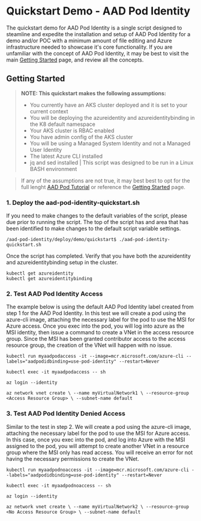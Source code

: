 # Quickstart Demo - AAD Pod Identity

The quickstart demo for AAD Pod Identity is a single script designed to steamline and expedite the installation and setup of AAD Pod Identity for a demo and/or POC with a minimum amount of file editing and Azure infrastructure needed to showcase it's core functionality. If you are unfamiliar with the concept of AAD Pod Identity, it may be best to visit the main [Getting Started](https://github.com/Azure/aad-pod-identity#getting-started) page, and review all the concepts.

## Getting Started
> **NOTE: This quickstart makes the following assumptions:**
> * You currently have an AKS cluster deployed and it is set to your current context
> * You will be deploying the azureidentity and azureidentitybinding in the K8 default namespace
> * Your AKS cluster is RBAC enabled
> * You have admin config of the AKS cluster
> * You will be using a Managed System Identity and not a Managed User Identity
> * The latest Azure CLI installed
> * jq and sed installed | This script was designed to be run in a Linux BASH environment

> If any of the assumptions are not true, it may best best to opt for the full lenght [AAD Pod Tutorial](https://github.com/Azure/aad-pod-identity/tree/master/docs/tutorial#aad-pod-identity-tutorial) or reference the [Getting Started](https://github.com/Azure/aad-pod-identity#getting-started) page.

### 1. Deploy the aad-pod-identity-quickstart.sh
If you need to make changes to the default variables of the script, please due prior to running the script. The top of the script has and area that has been identified to make changes to the default script variable settings.

```
/aad-pod-identity/deploy/demo/quickstart$ ./aad-pod-identity-quickstart.sh
```

Once the script has completed. Verify that you have both the azureidentity and azureidentitybinding setup in the cluster.
```
kubectl get azureidentity
kubectl get azureidentitybinding
```

### 2. Test AAD Pod Identity Access
The example below is using the default AAD Pod Identity label created from step 1 for the AAD Pod Identity. In this test we will create a pod using the azure-cli image, attaching the necessary label for the pod to use the MSI for Azure access. Once you exec into the pod, you will log into azure as the MSI identity, then issue a command to create a VNet in the access resource group. Since the MSI has been granted contributor access to the access resource group, the creation of the VNet will happen with no issue.
```
kubectl run myaadpodaccess -it --image=mcr.microsoft.com/azure-cli --labels="aadpodidbinding=use-pod-identity" --restart=Never

kubectl exec -it myaadpodaccess -- sh

az login --identity

az network vnet create \ --name myVirtualNetwork1 \ --resource-group <Access Resource Group> \ --subnet-name default
```
### 3. Test AAD Pod Identity Denied Access
Similar to the test in step 2. We will create a pod using the azure-cli image, attaching the necessary label for the pod to use the MSI for Azure access. In this case, once you exec into the pod, and log into Azure with the MSI assigned to the pod, you will attempt to create another VNet in a resource group where the MSI only has read access. You will receive an error for not having the necessary permissions to create the VNet.
```
kubectl run myaadpodnoaccess -it --image=mcr.microsoft.com/azure-cli --labels="aadpodidbinding=use-pod-identity" --restart=Never

kubectl exec -it myaadpodnoaccess -- sh

az login --identity

az network vnet create \ --name myVirtualNetwork2 \ --resource-group <No Access Resource Group> \ --subnet-name default
```
